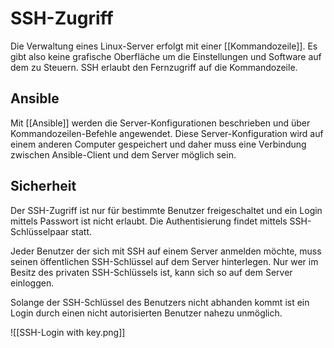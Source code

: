 # SSH-Zugriff

Die Verwaltung eines Linux-Server erfolgt mit einer [[Kommandozeile]]. Es gibt also keine grafische Oberfläche um die Einstellungen und Software auf dem zu Steuern. SSH erlaubt den Fernzugriff auf die Kommandozeile.

## Ansible

Mit [[Ansible]] werden die Server-Konfigurationen beschrieben und über Kommandozeilen-Befehle angewendet. Diese Server-Konfiguration wird auf einem anderen Computer gespeichert und daher muss eine Verbindung zwischen Ansible-Client und dem Server möglich sein.

## Sicherheit

Der SSH-Zugriff ist nur für bestimmte Benutzer freigeschaltet und ein Login mittels Passwort ist nicht erlaubt. Die Authentisierung findet mittels SSH-Schlüsselpaar statt.

Jeder Benutzer der sich mit SSH auf einem Server anmelden möchte, muss seinen öffentlichen SSH-Schlüssel auf dem Server hinterlegen. Nur wer im Besitz des privaten SSH-Schlüssels ist, kann sich so auf dem Server einloggen.

Solange der SSH-Schlüssel des Benutzers nicht abhanden kommt ist ein Login durch einen nicht autorisierten Benutzer nahezu unmöglich.

![[SSH-Login with key.png]]